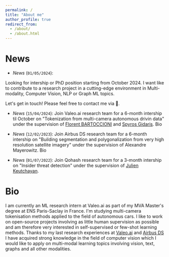 ```yaml
---
permalink: /
title: "About me"
author_profile: true
redirect_from: 
  - /about/
  - /about.html
---
```


News
======

- *News* (`01/05/2024`): 

Looking for intership or PhD position starting from October 2024. I want like to contribute to a research project in a cutting-edge environment in Multi-modality, Computer Vision, NLP or Graph ML topics. 

Let's get in touch! Please feel free to contact me via 📩.

- *News* (`15/04/2024`):
Join Valeo.ai research team for a 6-month intership til October on "Tokenization from multi-camera autonomous drivin data" under the supervision of [Florent BARTOCCIONI](https://scholar.google.com/citations?user=SemxkMwAAAAJ&hl=fr) and [Spyros Gidaris](https://scholar.google.fr/citations?user=7atfg7EAAAAJ&hl=en).
Bio

- *News* (`12/02/2023`):
Join Airbus DS research team for a 6-month intership on "Building segmentation and polygonalization from very high resolution satellite imagery" under the supervision of Alexandre Mayerowitz.
Bio

- *News* (`01/07/2022`):
Join Qohash research team for a 3-month intership on "Insider threat detection" under the supervision of [Julien Keutchayan](https://dblp.org/pid/202/2872.html).

Bio
======
I am currently an ML research intern at Valeo.ai as part of my MVA Master's degree at ENS Paris-Saclay in France. I'm studying multi-camera tokenisation methods applied to the field of autonomous cars. I like to work on open-source projects involving as little human supervision as possible and am therefore very interested in self-supervised or few-shot learning methods. Thanks to my last research experiences at [Valeo.ai](https://valeoai.github.io/blog/) and [Airbus DS](https://www.airbus.com/fr/space/space-made-in-france-by-airbus) I have acquired strong knowledge in the field of computer vision which I would like to apply on multi-modal learning topics involving vision, text, graphs and all other modalities.
